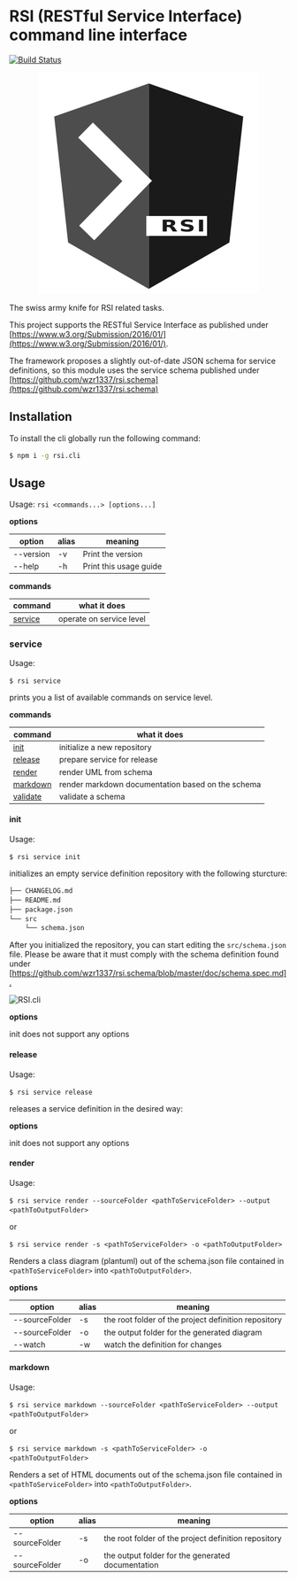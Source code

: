 # RSI (RESTful Service Interface) command line interface

[![Build Status](https://travis-ci.com/wzr1337/rsi.cli.svg?branch=master)](https://travis-ci.com/wzr1337/rsi.cli)

<center>

![RSI.cli](https://raw.githubusercontent.com/wzr1337/rsi.cli/master/assets/logo.png)

</center>

The swiss army knife for RSI related tasks.

This project supports the RESTful Service Interface as published under [https://www.w3.org/Submission/2016/01/](https://www.w3.org/Submission/2016/01/).

The framework proposes a slightly out-of-date JSON schema for service definitions, so this module uses the service schema published under [https://github.com/wzr1337/rsi.schema](https://github.com/wzr1337/rsi.schema)

## Installation

To install the cli globally run the following command:

```bash
$ npm i -g rsi.cli
```


## Usage

Usage: `rsi <commands...> [options...]`

**options**

  | option          | alias | meaning                                                 |
  | --------------- | ----- |-------------------------------------------------------- |
  | --version       | -v    | Print the version                                       |
  | --help          | -h    | Print this usage guide                                  |

**commands**

  | command                       | what it does                                                    |
  | ----------------------------- | --------------------------------------------------------------- |
  | [service](#service)           | operate on service level                                        |

### <a name="service"></a>service

  Usage:
  
  `$ rsi service`

  prints you a list of available commands on service level.

**commands**

  | command                       | what it does                                                    |
  | ----------------------------- | --------------------------------------------------------------- |
  | [init](#service.init)         | initialize a new repository                                     |
  | [release](#service.release)   | prepare service for release                                    |
  | [render](#service.render)     | render UML from schema                                          |
  | [markdown](#service.markdown) | render markdown documentation based on the schema               |
  | [validate](#service.validate) | validate a schema                                               |
  

#### <a name="service.init"></a>init

  Usage: 
  
  `$ rsi service init`
  
  initializes an empty service definition repository with the following sturcture:

  ```bash
  ├── CHANGELOG.md
  ├── README.md
  ├── package.json
  └── src
      └── schema.json
  ```

  After you initialized the repository, you can start editing the `src/schema.json` file. Please be aware that it must comply with the
  schema definition found under [<https://github.com/wzr1337/rsi.schema/blob/master/doc/schema.spec.md].>

  ![RSI.cli](https://raw.githubusercontent.com/wzr1337/rsi.cli/master/assets/cli.rsi.gif)

**options**

  init does not support any options

#### <a name="service.release"></a>release

  Usage:
  
  `$ rsi service release`
  
  releases a service definition in the desired way:

**options**

  init does not support any options

#### <a name="service.render"></a>render

  Usage:
  
  `$ rsi service render --sourceFolder <pathToServiceFolder> --output <pathToOutputFolder>`

  or

  `$ rsi service render -s <pathToServiceFolder> -o <pathToOutputFolder>`
  
  Renders a class diagram (plantuml) out of the schema.json file contained in `<pathToServiceFolder>` into `<pathToOutputFolder>`.

**options**

  | option          | alias | meaning                                                 |
  | --------------- | ----- | ------------------------------------------------------- |
  | --sourceFolder  | -s    | the root folder of the project definition repository    |
  | --sourceFolder  | -o    | the output folder for the generated diagram             |
  | --watch         | -w    | watch the definition for changes                        |
  
#### <a name="service.markdown"></a>markdown

  Usage:
  
  `$ rsi service markdown --sourceFolder <pathToServiceFolder> --output <pathToOutputFolder>`

  or

  `$ rsi service markdown -s <pathToServiceFolder> -o <pathToOutputFolder>`
  
  Renders a set of HTML documents out of the schema.json file contained in `<pathToServiceFolder>` into `<pathToOutputFolder>`.

**options**

  | option          | alias | meaning                                                 |
  | --------------- | ----- | ------------------------------------------------------- |
  | --sourceFolder  | -s    | the root folder of the project definition repository    |
  | --sourceFolder  | -o    | the output folder for the generated documentation       |